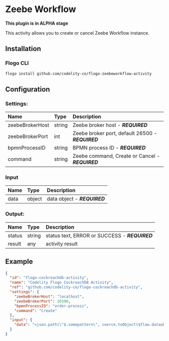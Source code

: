 <!--
title: Zeebe Workflow
weight: 4705
-->
# Zeebe Workflow

**This plugin is in ALPHA stage**

This activity allows you to create or cancel Zeebe Workflow instance.

## Installation

### Flogo CLI
```bash
flogo install github.com/codelity-co/flogo-zeebeworkflow-activity
```

## Configuration

### Settings:
  | Name                | Type   | Description
  | :---                | :---   | :---
  | zeebeBrokerHost     | string | Zeebe broker host - ***REQUIRED***
  | zeebeBrokerPort     | int    | Zeebe broker port, default 26500 - ***REQUIRED***
  | bpmnProcessID       | string | BPMN process ID - ***REQUIRED***
  | command             | string | Zeebe command, Create or Cancel - ***REQUIRED***

### Input
  | Name                | Type   | Description
  | :---                | :---   | :---
  | data                | object | data object - ***REQUIRED***

### Output:
  | Name          | Type   | Description
  | :---          | :---   | :---
  | status        | string | status text, ERROR or SUCCESS - ***REQUIRED***
  | result        | any    | activity result

## Example

```json
{
  "id": "flogo-cockroachdb-activity",
  "name": "Codelity Flogo CockroachDB Activity",
  "ref": "github.com/codelity-co/flogo-cockroachdb-activity",
  "settings": {
    "zeebeBrokerHost": "localhost",
    "zeebeBrokerPort": 26500,
    "bpmnProcessID": "order-process",
    "command": "Create"
  },
  "input": {
    "data": "=json.path(\"$.somepattern\", coerce.toObject($flow.dataobject))"
  }
}
```